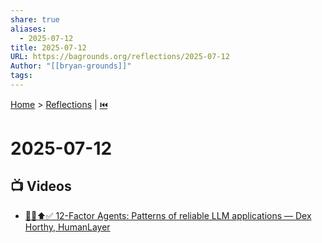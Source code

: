 ```yaml
---
share: true
aliases:
  - 2025-07-12
title: 2025-07-12
URL: https://bagrounds.org/reflections/2025-07-12
Author: "[[bryan-grounds]]"
tags: 
---
```

[Home](../index.md) > [Reflections](./index.md) | [⏮️](./2025-07-11.md)  
# 2025-07-12  
## 📺 Videos  
- [🤖🔗⬆️✅ 12-Factor Agents: Patterns of reliable LLM applications — Dex Horthy, HumanLayer](../videos/12-factor-agents-patterns-of-reliable-llm-applications-dex-horthy-humanlayer.md)